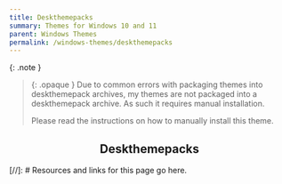 ```yaml
---
title: Deskthemepacks
summary: Themes for Windows 10 and 11
parent: Windows Themes
permalink: /windows-themes/deskthemepacks
---
```


{: .note }
> {: .opaque }
> Due to common errors with packaging themes into deskthemepack archives, my themes are not packaged into a deskthemepack archive. As such it requires manual installation.
> 
> Please read the instructions on how to manually install this theme.

<h2 align="center" class="text-delta">Deskthemepacks</h2>

<!-- ////////////////////////////////////////////////////////////////////////////////////////////////////////////////////// -->

[//]: # Resources and links for this page go here.

<!-- ////////////////////////////////////////////////////////////////////////////////////////////////////////////////////// -->

